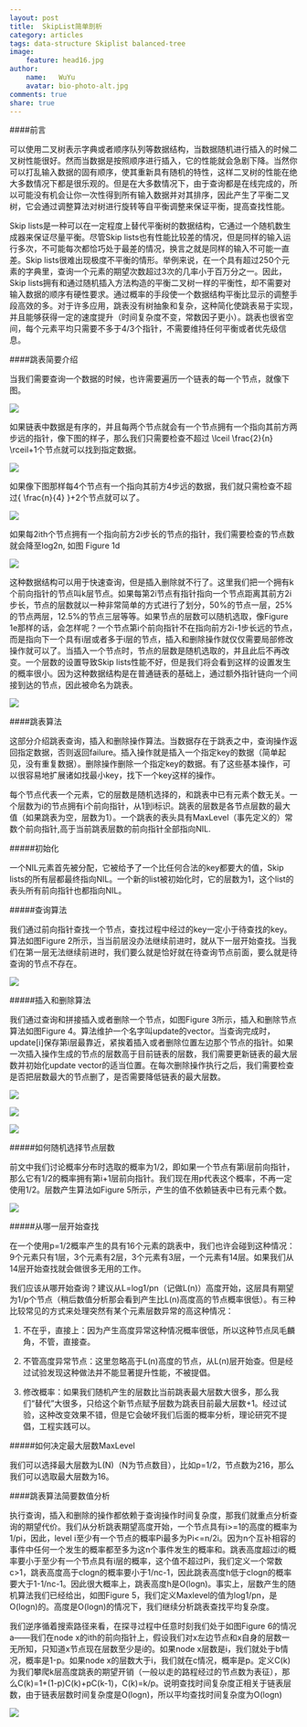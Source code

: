 ```yaml
---
layout: post
title:  SkipList简单剖析
category: articles
tags: data-structure Skiplist balanced-tree
image:
    feature: head16.jpg
author:
    name:   WuYu
    avatar: bio-photo-alt.jpg
comments: true
share: true
---
```


####前言

可以使用二叉树表示字典或者顺序队列等数据结构，当数据随机进行插入的时候二叉树性能很好。然而当数据是按照顺序进行插入，它的性能就会急剧下降。当然你可以打乱输入数据的固有顺序，使其重新具有随机的特性，这样二叉树的性能在绝大多数情况下都是很乐观的。但是在大多数情况下，由于查询都是在线完成的，所以可能没有机会让你一次性得到所有输入数据并对其排序，因此产生了平衡二叉树，它会通过调整算法对树进行旋转等自平衡调整来保证平衡，提高查找性能。

Skip lists是一种可以在一定程度上替代平衡树的数据结构，它通过一个随机数生成器来保证尽量平衡。尽管Skip lists也有性能比较差的情况，但是同样的输入运行多次，不可能每次都恰巧处于最差的情况，换言之就是同样的输入不可能一直差。Skip lists很难出现极度不平衡的情形。举例来说，在一个具有超过250个元素的字典里，查询一个元素的期望次数超过3次的几率小于百万分之一。因此，Skip lists拥有和通过随机插入方法构造的平衡二叉树一样的平衡性，却不需要对输入数据的顺序有硬性要求。通过概率的手段使一个数据结构平衡比显示的调整手段高效的多。对于许多应用，跳表没有树抽象和复杂，这种简化使跳表易于实现，并且能够获得一定的速度提升（时间复杂度不变，常数因子更小）。跳表也很省空间，每个元素平均只需要不多于4/3个指针，不需要维持任何平衡或者优先级信息。

####跳表简要介绍

当我们需要查询一个数据的时候，也许需要遍历一个链表的每一个节点，就像下图。

![](/images/skiplist1.png)

如果链表中数据是有序的，并且每两个节点就会有一个节点拥有一个指向其前方两步远的指针，像下图的样子，那么我们只需要检查不超过 \lceil \frac{2}{n} \rceil+1个节点就可以找到指定数据。

![](/images/skiplist2.png)

如果像下图那样每4个节点有一个指向其前方4步远的数据，我们就只需检查不超过{ \frac{n}{4} }+2个节点就可以了。

![](/images/skiplist3.png)

如果每2ith个节点拥有一个指向前方2i步长的节点的指针，我们需要检查的节点数就会降至log2n, 如图 Figure 1d

![](/images/skiplist4.png)

这种数据结构可以用于快速查询，但是插入删除就不行了。这里我们把一个拥有k个前向指针的节点叫k层节点。如果每第2i节点有指针指向一个节点距离其前方2i步长，节点的层数就以一种非常简单的方式进行了划分，50%的节点一层，25%的节点两层，12.5%的节点三层等等。如果节点的层数可以随机选取，像Figure 1e那样的话，会怎样呢？一个节点第i个前向指针不在指向前方2i-1步长远的节点，而是指向下一个具有i层或者多于i层的节点，插入和删除操作就仅仅需要局部修改操作就可以了。当插入一个节点时，节点的层数是随机选取的，并且此后不再改变。一个层数的设置导致Skip lists性能不好，但是我们将会看到这样的设置发生的概率很小。因为这种数据结构是在普通链表的基础上，通过额外指针链向一个间接到达的节点，因此被命名为跳表。

![](/images/skiplist5.png)

####跳表算法

这部分介绍跳表查询，插入和删除操作算法。当数据存在于跳表之中，查询操作返回指定数据，否则返回failure。插入操作就是插入一个指定key的数据（简单起见，没有重复数据）。删除操作删除一个指定key的数据。有了这些基本操作，可以很容易地扩展诸如找最小key，找下一个key这样的操作。

每个节点代表一个元素，它的层数是随机选择的，和跳表中已有元素个数无关。一个层数为i的节点拥有i个前向指针，从1到i标识。跳表的层数是各节点层数的最大值（如果跳表为空，层数为1）。一个跳表的表头具有MaxLevel（事先定义的）常数个前向指针,高于当前跳表层数的前向指针全部指向NIL.

#####初始化

一个NIL元素首先被分配，它被给予了一个比任何合法的key都要大的值，Skip lists的所有层都最终指向NIL。一个新的list被初始化时，它的层数为1，这个list的表头所有前向指针也都指向NIL。

#####查询算法

我们通过前向指针查找一个节点，查找过程中经过的key一定小于待查找的key。算法如图Figure 2所示，当当前层没办法继续前进时，就从下一层开始查找。当我们在第一层无法继续前进时，我们要么就是恰好就在待查询节点前面，要么就是待查询的节点不存在。

![](/images/skiplist6.png)

#####插入和删除算法

我们通过查询和拼接插入或者删除一个节点，如图Figure 3所示，插入和删除节点算法如图Figure 4。算法维护一个名字叫update的vector。当查询完成时，update[i]保存第i层最靠近，紧挨着插入或者删除位置左边那个节点的指针。如果一次插入操作生成的节点的层数高于目前链表的层数，我们需要更新链表的最大层数并初始化update vector的适当位置。在每次删除操作执行之后，我们需要检查是否把层数最大的节点删了，是否需要降低链表的最大层数。

![](/images/skiplist7.png)

![](/images/skiplist21.png)

![](/images/skiplist22.png)

#####如何随机选择节点层数

前文中我们讨论概率分布时选取的概率为1/2，即如果一个节点有第i层前向指针，那么它有1/2的概率拥有第i+1层前向指针。我们现在用p代表这个概率，不再一定使用1/2。层数产生算法如Figure 5所示，产生的值不依赖链表中已有元素个数。

![](/images/skiplist9.png)

#####从哪一层开始查找

在一个使用p=1/2概率产生的具有16个元素的跳表中，我们也许会碰到这种情况：9个元素只有1层，3个元素有2层，3个元素有3层，一个元素有14层。如果我们从14层开始查找就会做很多无用的工作。

我们应该从哪开始查询？建议从L=log1/pn（记做L(n)）高度开始，这层具有期望为1/p个节点（稍后数值分析那会看到产生比L(n)高度高的节点概率很低）。有三种比较常见的方式来处理突然有某个元素层数异常的高这种情况：

1. 不在乎，直接上：因为产生高度异常这种情况概率很低，所以这种节点凤毛麟角，不管，直接查。

2. 不管高度异常节点：这里忽略高于L(n)高度的节点，从L(n)层开始查。但是经过试验发现这种做法并不能显著提升性能，不被提倡。

3. 修改概率：如果我们随机产生的层数比当前跳表最大层数大很多，那么我们“替代”大很多，只给这个新节点赋予层数为跳表目前最大层数+1。经过试验，这种改变效果不错，但是它会破坏我们后面的概率分析，理论研究不提倡，工程实践可以。

#####如何决定最大层数MaxLevel

我们可以选择最大层数为L(N)（N为节点数目），比如p=1/2，节点数为216，那么我们可以选取最大层数为16。

####跳表算法简要数值分析

执行查询，插入和删除的操作都依赖于查询操作时间复杂度，那我们就重点分析查询的期望代价。我们从分析跳表期望高度开始，一个节点具有i>=1的高度的概率为1/pi，因此，level i至少有一个节点的概率Pi最多为Pi<=n/2i。因为n个互补相容的事件中任何一个发生的概率都至多为这n个事件发生的概率和。跳表高度超过i的概率要小于至少有一个节点具有i层的概率，这个值不超过Pi，我们定义一个常数c>1，跳表高度高于clogn的概率要小于1/nc-1，因此跳表高度h低于clogn的概率要大于1-1/nc-1。因此很大概率上，跳表高度h是O(logn)。事实上，层数产生的随机算法我们已经给出，如图Figure 5，我们定义Maxlevel的值为log1/pn，是O(logn)的。高度是O(logn)的情况下，我们继续分析跳表查找平均复杂度。

我们逆序循着搜索路径来看，在探寻过程中任意时刻我们处于如图Figure 6的情况a——我们在node x的ith的前向指针上，假设我们对x左边节点和x自身的层数一无所知，只知道x节点现在层数至少是i的。如果node x层数是i，我们就处于b情况，概率是1-p。如果node x的层数大于i，我们就在c情况，概率是p。定义C(k)为我们攀爬k层高度跳表的期望开销（一般以走的路程经过的节点数为表征），那么C(k)=1+(1-p)C(k)+pC(k-1)，C(k)=k/p。说明查找时间复杂度正相关于链表层数，由于链表层数时间复杂度是O(logn)，所以平均查找时间复杂度为O(logn)

![](/images/skiplist10.png)
